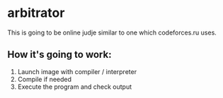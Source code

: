 # arbitrator

This is going to be online judje similar to one which codeforces.ru uses.

## How it's going to work:

1. Launch image with compiler / interpreter
2. Compile if needed
3. Execute the program and check output
